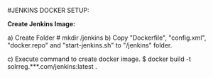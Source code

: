 
#JENKINS DOCKER SETUP:

**Create Jenkins Image:**

  a) Create Folder
      # mkdir /jenkins
  b) Copy "Dockerfile", "config.xml", "docker.repo" and "start-jenkins.sh" to "/jenkins" folder.

  c) Execute command to create docker image.
      $ docker build -t solrreg.***.com/jenkins:latest .

